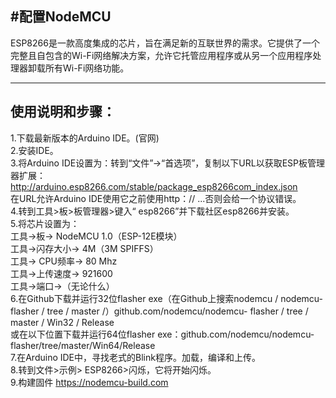 #配置NodeMCU 
----
ESP8266是一款高度集成的芯片，旨在满足新的互联世界的需求。它提供了一个完整且自包含的Wi-Fi网络解决方案，允许它托管应用程序或从另一个应用程序处理器卸载所有Wi-Fi网络功能。

----

## 使用说明和步骤：
1.下载最新版本的Arduino IDE。(官网)     
2.安装IDE。     
3.将Arduino IDE设置为：转到“文件”->“首选项”，复制以下URL以获取ESP板管理器扩展：http://arduino.esp8266.com/stable/package_esp8266com_index.json     
在URL允许Arduino IDE使用它之前使用http：// ...否则会给一个协议错误。     
4.转到工具>板>板管理器>键入“ esp8266”并下载社区esp8266并安装。     
5.将芯片设置为：       
工具->板-> NodeMCU 1.0（ESP-12E模块）     
工具->闪存大小-> 4M（3M SPIFFS）     
工具-> CPU频率-> 80 Mhz     
工具->上传速度-> 921600     
工具->端口->（无论什么）     
6.在Github下载并运行32位flasher exe（在Github上搜索nodemcu / nodemcu-flasher / tree / master /）github.com/nodemcu/nodemcu- flasher / tree / master / Win32 / Release     
或在以下位置下载并运行64位flasher exe：github.com/nodemcu/nodemcu-flasher/tree/master/Win64/Release     
7.在Arduino IDE中，寻找老式的Blink程序。加载，编译和上传。    
8.转到文件>示例> ESP8266>闪烁，它将开始闪烁。     
9.构建固件
https://nodemcu-build.com

